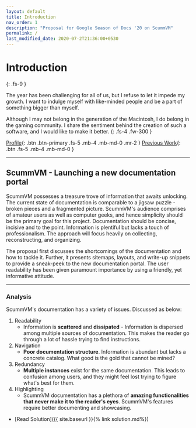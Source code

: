```yaml
---
layout: default
title: Introduction
nav_order: 1
description: "Proposal for Google Season of Docs '20 on ScummVM"
permalink: /
last_modified_date: 2020-07-2T21:36:00+0530
---
```

# Introduction
{: .fs-9 }

The year has been challenging for all of us, but I refuse to let it impede my growth. I want to indulge myself with like-minded people and be a part of something bigger than myself. 

Although I may not belong in the generation of the Macintosh, I do belong in the gaming community. I share the sentiment behind the creation of such a software, and I would like to make it better.
{: .fs-4 .fw-300 }

[Profile](https://drive.google.com/file/d/1pgNlW8CYuyPFPKAKHLuQCpQ95a9SmOTu/view?usp=sharing){: .btn .btn-primary .fs-5 .mb-4 .mb-md-0 .mr-2 } [Previous Work](http://wiki.compilgames.net/doku.php/gdevelop5/tutorials/fire-and-ice/start){: .btn .fs-5 .mb-4 .mb-md-0 }

---

## ScummVM - Launching a new documentation portal

ScummVM possesses a treasure trove of information that awaits unlocking. The current state of documentation is comparable to a jigsaw puzzle - broken pieces and a fragmented picture. ScummVM's audience comprises of amateur users as well as computer geeks, and hence simplicity should be the primary goal for this project. Documentation should be concise, incisive and to the point. Information is plentiful but lacks a touch of professionalism. The approach will focus heavily on collecting, reconstructing, and organizing. 

The proposal first discusses the shortcomings of the documentation and how to tackle it. Further, it presents sitemaps, layouts, and write-up snippets to provide a sneak-peek to the new documentation portal. The user readability has been given paramount importance by using a friendly, yet informative attitude.

---

### Analysis

ScummVM's documentation has a variety of issues. Discussed as below:
1. Readability
	- Information is __scattered__ and __dissipated__ - Information is dispersed among multiple sources of documentation. This makes the reader go through a lot of hassle trying to find instructions.
1. Navigation
	- **Poor documentation structure**. Information is abundant but lacks a concrete catalog. What good is the gold that cannot be mined? 
1. Redundancy
	- **Multiple instances** exist for the same documentation. This leads to confusion among users, and they might feel lost trying to figure what's best for them.
1. Highlighting
	- ScummVM documentation has a plethora of **amazing functionalities that never make it to the reader's eyes**. ScummVM's features require better documenting and showcasing.



- [Read Solution]({{ site.baseurl }}{% link solution.md%})
